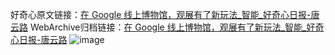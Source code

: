 好奇心原文链接：[在 Google 线上博物馆，观展有了新玩法_智能_好奇心日报-唐云路](https://www.qdaily.com/articles/8356.html)
WebArchive归档链接：[在 Google 线上博物馆，观展有了新玩法_智能_好奇心日报-唐云路](http://web.archive.org/web/20190623152638/https://www.qdaily.com/articles/8356.html)
![image](http://ww3.sinaimg.cn/large/007d5XDpgy1g3vcwmhqk4j30u035s7p3)